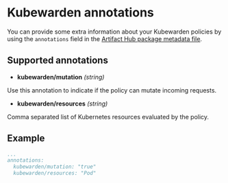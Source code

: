 # Kubewarden annotations

You can provide some extra information about your Kubewarden policies by using the `annotations` field in the [Artifact Hub package metadata file](https://github.com/khulnasoft/hub/blob/master/docs/metadata/khulnasoft-pkg.yml).

## Supported annotations

- **kubewarden/mutation** *(string)*

Use this annotation to indicate if the policy can mutate incoming requests.

- **kubewarden/resources** *(string)*

Comma separated list of Kubernetes resources evaluated by the policy.

## Example

```yaml
...
annotations:
  kubewarden/mutation: "true"
  kubewarden/resources: "Pod"
```
